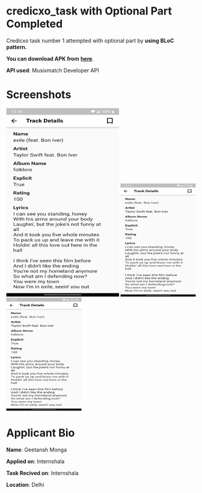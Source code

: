 # credicxo_task with Optional Part Completed

Credicxo task number 1 attempted with optional part by **using BLoC pattern.**

**You can download APK from** [**here**](https://drive.google.com/file/d/1cNkYM_ZCLNBuraMJGXekKbhlpdtvtuzc/view?usp=sharing).


**API used**: Musixmatch Developer API

# Screenshots

<p>
<img src="https://github.com/GMGOG/Credicxo-optional-task/blob/master/screenshots/details.jpg" alt="details" width = "300" height = "500" >
<img src="https://github.com/GMGOG/Credicxo-optional-task/blob/master/screenshots/details.jpg" alt="feed example" width = "200" height = "300" >
<img src="https://github.com/GMGOG/Credicxo-optional-task/blob/master/screenshots/details.jpg" alt="feed example" width = "200" height = "300" >
</p>

# Applicant Bio
**Name**: Geetansh Monga

**Applied on**: Internshala

**Task Recived on**: Internshala

**Location**: Delhi

